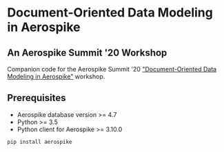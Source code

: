 # Document-Oriented Data Modeling in Aerospike
## An Aerospike Summit '20 Workshop

Companion code for the Aerospike Summit '20 ["Document-Oriented Data Modeling in Aerospike"](https://www.youtube.com/watch?v=7rVk0WCRJtQ&list=PLGo1-Ya-AEQD7g9hmXy4eYKsG5PtZPkIT&index=6) workshop.

## Prerequisites
 * Aerospike database version >= 4.7
 * Python >= 3.5
 * Python client for Aerospike >= 3.10.0

`pip install aerospike`
